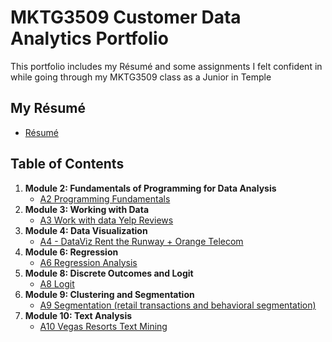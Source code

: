 
# MKTG3509 Customer Data Analytics Portfolio
This portfolio includes my Résumé and some assignments I felt confident in while going through my MKTG3509 class as a Junior in Temple 
## My Résumé
- [Résumé](https://colab.research.google.com/drive/1Qq63GhIxUMZvmlXdOVoeYWJPC_Ijhos3?usp=sharing)

## Table of Contents
1. **Module 2: Fundamentals of Programming for Data Analysis**
   - [A2 Programming Fundamentals](https://colab.research.google.com/drive/1KvWE6CdmgMcOAorS1X8RJ3R_9BuivLjt?usp=sharing)
2. **Module 3: Working with Data**
   - [A3 Work with data Yelp Reviews](https://colab.research.google.com/drive/1IzqoBYwgGRpmUFJ5LR5YGdjfFMopK9Y5?usp=sharing)
3. **Module 4: Data Visualization**
   - [A4 - DataViz Rent the Runway + Orange Telecom](https://colab.research.google.com/drive/1Jtee7i0VV_GVPHMHR7MG7WygF-7SlyUw?usp=sharing)
4. **Module 6: Regression**
   - [A6 Regression Analysis](https://colab.research.google.com/drive/1CCSL48zdQDioUCPouJvSPdsc8Dgbiazw?usp=sharing)
5. **Module 8: Discrete Outcomes and Logit**
   - [A8 Logit](https://colab.research.google.com/drive/1_GyXvO-qkwQBsvikIL21NpmtQ_Ubkf8N?usp=sharing)
6. **Module 9: Clustering and Segmentation**
   - [A9 Segmentation (retail transactions and behavioral segmentation)](https://colab.research.google.com/drive/1930t3ARXWLQTs6dZmhpHEo7BHxhn9vcF?usp=sharing)
7. **Module 10: Text Analysis**
    - [A10 Vegas Resorts Text Mining](https://colab.research.google.com/drive/1tz98EZxGKKkVY6oy5lE5FWYqi5Sr7kuQ?usp=sharing)
